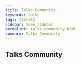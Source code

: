 ```yaml
---
title: Talks Community 
keywords: talks 
tags: [talsk]
sidebar: home_sidebar
permalink: talks-community.html
summary: Talks Community
---
```


## Talks Community